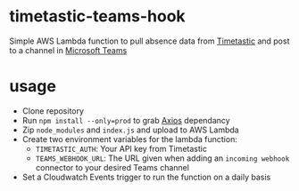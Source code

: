 # timetastic-teams-hook
Simple AWS Lambda function to pull absence data from [Timetastic](https://timetastic.co.uk/) and post to a channel in [Microsoft Teams](https://products.office.com/en-gb/microsoft-teams/group-chat-software?rtc=1)

# usage
- Clone repository
- Run `npm install --only=prod` to grab [Axios](https://github.com/axios/axios) dependancy
- Zip `node_modules` and `index.js` and upload to AWS Lambda
- Create two environment variables for the lambda function:
  - `TIMETASTIC_AUTH`: Your API key from Timetastic
  - `TEAMS_WEBHOOK_URL`: The URL given when adding an `incoming webhook` connector to your desired Teams channel
- Set a Cloudwatch Events trigger to run the function on a daily basis
